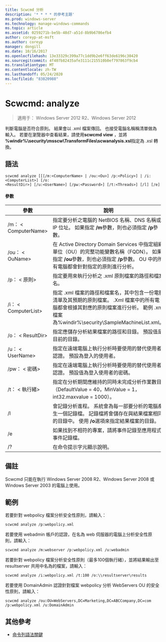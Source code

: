 ```yaml
---
title: Scwcmd 分析
description: '* * * * 的參考主題'
ms.prod: windows-server
ms.technology: manage-windows-commands
ms.topic: article
ms.assetid: 0259271b-be5b-48d7-a51d-8b9b6786efb4
author: coreyp-at-msft
ms.author: coreyp
manager: dongill
ms.date: 10/16/2017
ms.openlocfilehash: 13e33329c399a77c1dd9b2e6ff63de6196c30420
ms.sourcegitcommit: 4f407b82435afe3111c215510b0ef797863f9cb4
ms.translationtype: MT
ms.contentlocale: zh-TW
ms.lasthandoff: 05/24/2020
ms.locfileid: "83820988"
---
```

# <a name="scwcmd-analyze"></a>Scwcmd: analyze

> 適用于： Windows Server 2012 R2、Windows Server 2012

判斷電腦是否符合原則。 結果會以 .xml 檔案傳回。 也接受電腦名稱稱清單做為輸入。 若要在瀏覽器中查看結果，請使用**scwcmd view** ，並將 **%windir%\security\msscw\TransformFiles\scwanalysis.xsl**指定為 .xsl 轉換。

## <a name="syntax"></a>語法

```
scwcmd analyze [[[/m:<ComputerName> | /ou:<Ou>] /p:<Policy>] | /i:<ComputerList>] [/o:
<ResultDir>] [/u:<UserName>] [/pw:<Password>] [/t:<Threads>] [/l] [/e]
```

#### <a name="parameters"></a>參數

|參數|說明|
|---------|-----------|
|/m： \< ComputerName>|指定要分析之電腦的 NetBIOS 名稱、DNS 名稱或 IP 位址。 如果指定 **/m**參數，則也必須指定 **/p**參數。|
|/ou： \< OuName>|在 Active Directory Domain Services 中指定組織單位（OU）的完整功能變數名稱（FQDN）。 如果指定 **/ou**參數，則也必須指定 **/p**參數。 OU 中的所有電腦都會針對指定的原則進行分析。|
|/p： \< 原則>|指定要用來執行分析之 .xml 原則檔案的路徑和檔案名。|
|/i： \< ComputerList>|指定 .xml 檔案的路徑和檔案名，其中包含一份電腦清單及其預期的原則檔案。 .Xml 檔案中的所有電腦都會根據其對應的原則檔案進行分析。 範例 .xml 檔案為%windir%\security\SampleMachineList.xml。|
|/o： \< ResultDir>|指定應儲存分析結果檔案的路徑和目錄。 預設值是目前的目錄。|
|/u： \< UserName>|指定在遠端電腦上執行分析時要使用的替代使用者認證。 預設為登入的使用者。|
|/pw： \< 密碼>|指定在遠端電腦上執行分析時要使用的替代使用者認證。 預設值為登入使用者的密碼。|
|/t： \< 執行緒>|指定在分析期間應維持的同時未完成分析作業數目（DefaultValue = 40，MinValue = 1，int32.maxvalue = 1000）。|
|/l|會記錄分析進程。 系統會為每一部要分析的電腦產生一個記錄檔。 記錄檔將會儲存在與結果檔案相同的目錄中。 使用 **/o**選項來指定結果檔案的目錄。|
|/e|如果找到不相符的專案，請將事件記錄至應用程式事件記錄檔。|
|/?|在命令提示字元顯示說明。|

## <a name="remarks"></a>備註

Scwcmd 只能在執行 Windows Server 2008 R2、Windows Server 2008 或 Windows Server 2003 的電腦上使用。

## <a name="examples"></a>範例

若要針對 webpolicy 檔案分析安全性原則，請輸入：
```
scwcmd analyze /p:webpolicy.xml

```
若要使用 webadmin 帳戶的認證，在名為 web 伺服器的電腦上分析安全性原則，請輸入：
```
scwcmd analyze /m:webserver /p:webpolicy.xml /u:webadmin

```
若要針對 webpolicy 檔案分析安全性原則（最多100個執行緒），並將結果輸出至 resultserver 共用中名為的檔案，請輸入：
```
scwcmd analyze /i:webpolicy.xml /t:100 /o:\\resultserver\results

```
若要使用 DomainAdmin 認證針對檔案 webpolicy 分析 WebServers OU 的安全性原則，請輸入：
```
scwcmd analyze /ou:OU=WebServers,DC=Marketing,DC=ABCCompany,DC=com /p:webpolicy.xml /u:DomainAdmin
```

## <a name="additional-references"></a>其他參考

- [命令列語法關鍵](command-line-syntax-key.md)